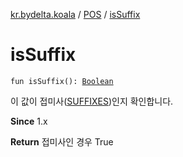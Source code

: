 [kr.bydelta.koala](../index.md) / [POS](index.md) / [isSuffix](./is-suffix.md)

# isSuffix

`fun isSuffix(): `[`Boolean`](https://kotlinlang.org/api/latest/jvm/stdlib/kotlin/-boolean/index.html)

이 값이 접미사([SUFFIXES](-s-u-f-f-i-x-e-s.md))인지 확인합니다.

**Since**
1.x

**Return**
접미사인 경우 True

